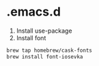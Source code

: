 # .emacs.d

1. Install use-package
2. Install font
```bash
brew tap homebrew/cask-fonts
brew install font-iosevka
```
